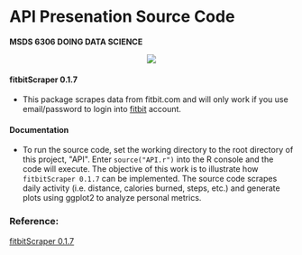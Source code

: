 # API Presenation Source Code
**MSDS 6306 DOING DATA SCIENCE**

<p align="center">
<img src= "http://peakperformancefoxvalley.com/wp-content/uploads/2015/08/fitbit-logo.jpg">
</p>

#### fitbitScraper 0.1.7

- This package scrapes data from fitbit.com and will only work if you use email/password to login into [fitbit](http://www.fitbit.com/) account.

#### Documentation

- To run the source code, set the working directory to the root directory of this project, "API". Enter `source("API.r")` into the R console and the code will execute. The objective of this work is to illustrate how `fitbitScraper 0.1.7` can be implemented. The source code scrapes daily activity (i.e. distance, calories burned, steps, etc.) and generate plots using ggplot2 to analyze personal metrics. 


### Reference:

[fitbitScraper 0.1.7](https://github.com/corynissen/fitbitScraper 
)
